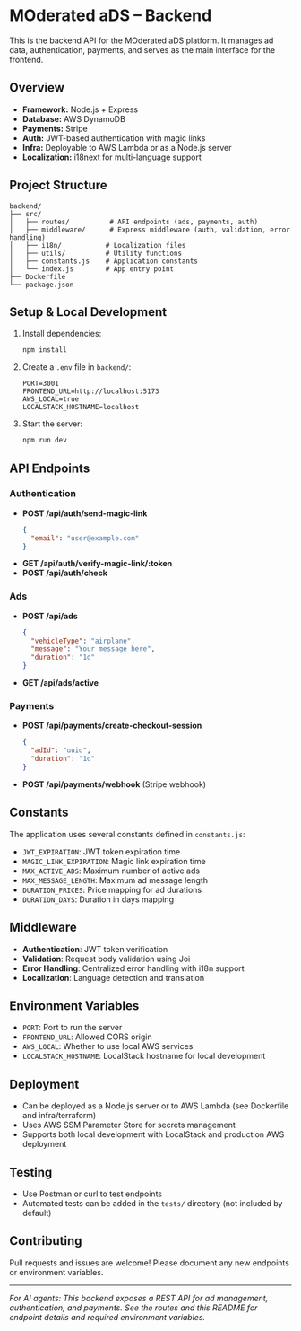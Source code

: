 # MOderated aDS – Backend

This is the backend API for the MOderated aDS platform. It manages ad data, authentication, payments, and serves as the main interface for the frontend.

## Overview
- **Framework:** Node.js + Express
- **Database:** AWS DynamoDB
- **Payments:** Stripe
- **Auth:** JWT-based authentication with magic links
- **Infra:** Deployable to AWS Lambda or as a Node.js server
- **Localization:** i18next for multi-language support

## Project Structure
```
backend/
├── src/
│   ├── routes/          # API endpoints (ads, payments, auth)
│   ├── middleware/      # Express middleware (auth, validation, error handling)
│   ├── i18n/           # Localization files
│   ├── utils/          # Utility functions
│   ├── constants.js    # Application constants
│   └── index.js        # App entry point
├── Dockerfile
└── package.json
```

## Setup & Local Development
1. Install dependencies:
   ```bash
   npm install
   ```
2. Create a `.env` file in `backend/`:
   ```env
   PORT=3001
   FRONTEND_URL=http://localhost:5173
   AWS_LOCAL=true
   LOCALSTACK_HOSTNAME=localhost
   ```

3. Start the server:
   ```bash
   npm run dev
   ```

## API Endpoints

### Authentication
- **POST /api/auth/send-magic-link**
  ```json
  {
    "email": "user@example.com"
  }
  ```
- **GET /api/auth/verify-magic-link/:token**
- **POST /api/auth/check**

### Ads
- **POST /api/ads**
  ```json
  {
    "vehicleType": "airplane",
    "message": "Your message here",
    "duration": "1d"
  }
  ```
- **GET /api/ads/active**

### Payments
- **POST /api/payments/create-checkout-session**
  ```json
  {
    "adId": "uuid",
    "duration": "1d"
  }
  ```
- **POST /api/payments/webhook** (Stripe webhook)

## Constants
The application uses several constants defined in `constants.js`:
- `JWT_EXPIRATION`: JWT token expiration time
- `MAGIC_LINK_EXPIRATION`: Magic link expiration time
- `MAX_ACTIVE_ADS`: Maximum number of active ads
- `MAX_MESSAGE_LENGTH`: Maximum ad message length
- `DURATION_PRICES`: Price mapping for ad durations
- `DURATION_DAYS`: Duration in days mapping

## Middleware
- **Authentication**: JWT token verification
- **Validation**: Request body validation using Joi
- **Error Handling**: Centralized error handling with i18n support
- **Localization**: Language detection and translation

## Environment Variables
- `PORT`: Port to run the server
- `FRONTEND_URL`: Allowed CORS origin
- `AWS_LOCAL`: Whether to use local AWS services
- `LOCALSTACK_HOSTNAME`: LocalStack hostname for local development

## Deployment
- Can be deployed as a Node.js server or to AWS Lambda (see Dockerfile and infra/terraform)
- Uses AWS SSM Parameter Store for secrets management
- Supports both local development with LocalStack and production AWS deployment

## Testing
- Use Postman or curl to test endpoints
- Automated tests can be added in the `tests/` directory (not included by default)

## Contributing
Pull requests and issues are welcome! Please document any new endpoints or environment variables.

---
*For AI agents: This backend exposes a REST API for ad management, authentication, and payments. See the routes and this README for endpoint details and required environment variables.* 